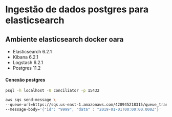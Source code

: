 
# Ingestão de dados postgres para elasticsearch


## Ambiente elasticsearch docker oara 

*   Elasticsearch 6.2.1
*   Kibana 6.2.1
*   Logstash 6.2.1
*   Postgres 11.2

#### Conexão postgres

```sh
psql -h localhost -U conciliator -p 15432
```

```sh
aws sqs send-message \
--queue-url=https://sqs.us-east-1.amazonaws.com/420945218315/queue_transactions \
--message-body='{"id": "9999", "data" : "2019-01-01T00:00:00.000Z"}'
```






